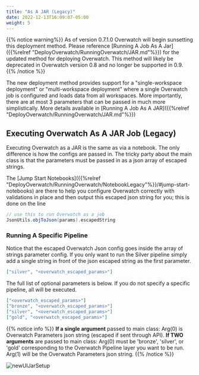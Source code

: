 ```yaml
---
title: "As A JAR (Legacy)"
date: 2022-12-13T16:09:07-05:00
weight: 5
---
```


{{% notice warning%}}
As of version 0.7.1.0 Overwatch will begin sunsetting this deployment method. Please reference
[Running A Job As A Jar]({{%relref "DeployOverwatch/RunningOverwatch/JAR.md"%}}) for the updated method for
deploying Overwatch. This method will likely be deprecated in Overwatch version 0.8 and no longer be supported in 0.9.
{{% /notice %}}

The new deployment method provides support for a "single-workspace deployment" or "multi-workspace deployment" where
a single Overwatch job is configured and loads data from all workspaces. More importantly, there are at most 3 
parameters that can be passed in much more simplistically. More details available in
[Running A Job As A JAR]({{%relref "DeployOverwatch/RunningOverwatch/JAR.md"%}})

## Executing Overwatch As A JAR Job (Legacy)
Executing Overwatch as a JAR is the same as via a notebook. The only difference is how the configs are passed in. 
The tricky party about the main class is that the parameters must be passed in as a json array of
escaped strings. 

The [Jump Start Notebooks]({{%relref "DeployOverwatch/RunningOverwatch/NotebookLegacy"%}}/#jump-start-notebooks) are 
there to help you configure Overwatch correctly with validations in place and then output this escaped json string 
for you; this is done on the line
```scala
// use this to run Overwatch as a job
JsonUtils.objToJson(params).escapedString
```

### Running A Specific Pipeline
Notice that the escaped Overwatch Json config goes inside the array of strings parameter config. If you only want to 
run the Silver pipeline simply add a single string in front of the json escaped string as the first parameter.
```json
["silver", "<overwatch_escaped_params>"]
```
The full list of optional parameters is below. If you do not specify a specific pipeline, all will be executed.
```json
["<overwatch_escaped_params>"]
["bronze", "<overwatch_escaped_params>"]
["silver", "<overwatch_escaped_params>"]
["gold", "<overwatch_escaped_params>"]
```

{{% notice info %}}
**If a single argument** passed to main class: Arg(0) is Overwatch Parameters json string (escaped if sent through API).
**If TWO arguments** are passed to main class: Arg(0) must be 'bronze', 'silver', or 'gold' corresponding to the
Overwatch Pipeline layer you want to be run. Arg(1) will be the Overwatch Parameters json string.
{{% /notice %}}

![newUIJarSetup](/images/GettingStarted/0601JobSetupExample.png)